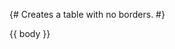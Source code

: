 {# Creates a table with no borders. #}
<div
  class="borderless"
  style="align: {{ align | default(value='center') }};
         max-width: {{ max_width | default(value='100%') }};
        "
>

{{ body }}

</div>
